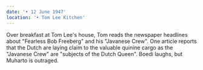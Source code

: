 ```yaml
---
date: '• 12 June 1947'
location: '• Tom Lee Kitchen'
---
```


Over breakfast at Tom Lee's house, Tom reads the newspaper headlines
about "Fearless Bob Freeberg" and his "Javanese Crew". One article
reports that the Dutch are laying claim to the valuable quinine cargo as
the "Javanese Crew" are "subjects of the Dutch Queen". Boedi laughs, but
Muharto is outraged.
